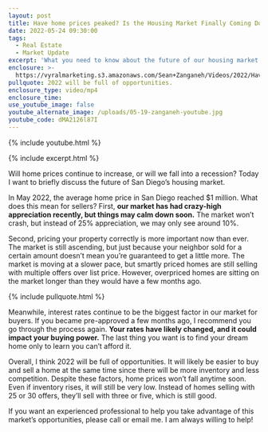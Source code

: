 ```yaml
---
layout: post
title: Have home prices peaked? Is the Housing Market Finally Coming Down?
date: 2022-05-24 09:30:00
tags:
  - Real Estate
  - Market Update
excerpt: 'What you need to know about the future of our housing market. '
enclosure: >-
  https://vyralmarketing.s3.amazonaws.com/Sean+Zanganeh/Videos/2022/Have+home+prices+peaked_+Is+the+Housing+Market+Finally+Coming+Down_.mp4
pullquote: 2022 will be full of opportunities.
enclosure_type: video/mp4
enclosure_time:
use_youtube_image: false
youtube_alternate_image: /uploads/05-19-zanganeh-youtube.jpg
youtube_code: dMA2126l87I
---
```

{% include youtube.html %}

{% include excerpt.html %}

Will home prices continue to increase, or will we fall into a recession? Today I want to briefly discuss the future of San Diego’s housing market.

In May 2022, the average home price in San Diego reached $1 million. What does this mean for sellers? First, **our market has had crazy-high appreciation recently, but things may calm down soon.** The market won’t crash, but instead of 25% appreciation, we may only see around 10%.

Second, pricing your property correctly is more important now than ever. The market is still ascending, but just because your neighbor sold for a certain amount doesn’t mean you’re guaranteed to get a little more. The market is moving at a slower pace, but smartly priced homes are still selling with multiple offers over list price. However, overpriced homes are sitting on the market longer than they would have a few months ago.

{% include pullquote.html %}

Meanwhile, interest rates continue to be the biggest factor in our market for buyers. If you became pre-approved a few months ago, I recommend you go through the process again. **Your rates have likely changed, and it could impact your buying power.** The last thing you want is to find your dream home only to learn you can’t afford it.

Overall, I think 2022 will be full of opportunities. It will likely be easier to buy and sell a home at the same time since there will be more inventory and less competition. Despite these factors, home prices won’t fall anytime soon. Even if inventory rises, it will still be very low. Instead of homes selling with 25 or 30 offers, they’ll sell with three or five, which is still good.

If you want an experienced professional to help you take advantage of this market’s opportunities, please call or email me. I am always willing to help\!
